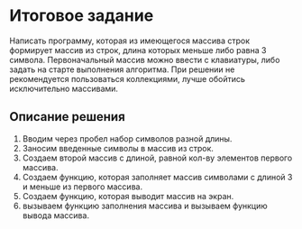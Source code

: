  # Итоговое задание
  Написать программу, которая из имеющегося массива строк формирует массив из строк, длина которых меньше либо равна 3 символа. Первоначальный массив можно ввести с клавиатуры, либо задать на старте выполнения алгоритма. При решении не рекомендуется пользоваться коллекциями, лучше обойтись исключительно массивами.

 ## Описание решения
 1. Вводим через пробел набор символов разной длины.
 2. Заносим введенные символы в массив из строк.
 3. Создаем второй массив с длиной, равной кол-ву элементов первого массива.
 4. Создаем функцию, которая заполняет массив символами с длиной 3 и меньше из первого массива.
 5. Создаем функцию, которая выводит массив на экран.
 6. вызываем функцию заполнения массива и вызываем функцию вывода массива.